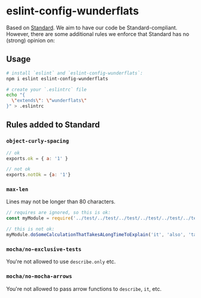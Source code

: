 # eslint-config-wunderflats

Based on [Standard](https://github.com/feross/standard). We aim to have our code be Standard-compliant. However, there are some additional rules we enforce that Standard has no (strong) opinion on:

## Usage

```bash
# install `eslint` and `eslint-config-wunderflats`:
npm i eslint eslint-config-wunderflats

# create your `.eslintrc` file
echo "{
  \"extends\": \"wunderflats\"
}" > .eslintrc
```

## Rules added to Standard

### `object-curly-spacing`

```javascript
// ok
exports.ok = { a: '1' }

// not ok
exports.notOk = {a: '1'}
```

### `max-len`

Lines may not be longer than 80 characters.

```javascript
// requires are ignored, so this is ok:
const myModule = require('../test/../test/../test/../test/../test/../test/../test/../test/../test')

// this is not ok:
myModule.doSomeCalculationThatTakesALongTimeToExplain('it', 'also', 'takes', 'arguments')
```

### `mocha/no-exclusive-tests`

You're not allowed to use `describe.only` etc.

### `mocha/no-mocha-arrows`

You're not allowed to pass arrow functions to `describe`, `it`, etc.
